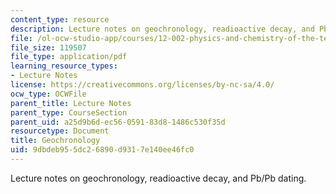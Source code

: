 ```yaml
---
content_type: resource
description: Lecture notes on geochronology, readioactive decay, and Pb/Pb dating.
file: /ol-ocw-studio-app/courses/12-002-physics-and-chemistry-of-the-terrestrial-planets-fall-2008/9dbdeb955dc26890d9317e140ee46fc0_MIT12_002f08_lec5_6.pdf
file_size: 119507
file_type: application/pdf
learning_resource_types:
- Lecture Notes
license: https://creativecommons.org/licenses/by-nc-sa/4.0/
ocw_type: OCWFile
parent_title: Lecture Notes
parent_type: CourseSection
parent_uid: a25d9b6d-ec56-0591-83d8-1486c530f35d
resourcetype: Document
title: Geochronology
uid: 9dbdeb95-5dc2-6890-d931-7e140ee46fc0
---
```

Lecture notes on geochronology, readioactive decay, and Pb/Pb dating.